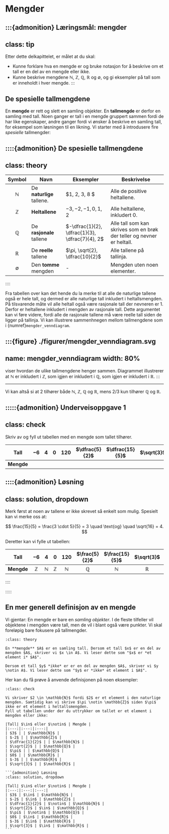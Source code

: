 # Mengder

:::{admonition} Læringsmål: mengder
---
class: tip
---
Etter dette delkapittelet, er målet at du skal:
* Kunne forklare hva en mengde er og bruke notasjon for å beskrive om et tall er en del av en mengde eller ikke.
* Kunne beskrive mengdene $\mathbb{N}$, $\mathbb{Z}$, $\mathbb{Q}$, $\mathbb{R}$ og $\emptyset$, og gi eksempler på tall som er inneholdt i hver mengde. 
:::


## De spesielle tallmengdene

En **mengde** er rett og slett en samling objekter. En **tallmengde** er derfor en samling med tall. Noen ganger er tall i en mengde gruppert sammen fordi de har like egenskaper, andre ganger fordi vi ønsker å beskrive en samling tall, for eksempel som løsningen til en likning. 
Vi starter med å introdusere fire *spesielle* tallmengder:

::::{admonition} De spesielle tallmengdene
---
class: theory
---

| Symbol | Navn | Eksempler | Beskrivelse | 
| :---: | --- | --- |--- |
| $\mathbb{N}$ | De **naturlige** tallene. | $1, 2, 3, 8 $| Alle de positive heltallene. |
| $\mathbb{Z}$ | **Heltallene** | $-3, -2, -1, 0, 1, 2$| Alle heltallene, inkludert 0. |
| $\mathbb{Q}$ | De **rasjonale** tallene | $-\dfrac{1}{2}, \dfrac{1}{3}, \dfrac{7}{4}, 2$| Alle tall som kan skrives som en brøk der teller og nevner er heltall. |
| $\mathbb{R}$ | De **reelle** tallene | $\pi, \sqrt{2}, \dfrac{10}{2}$ | Alle tallene på tallinja. | 
| $\emptyset$ | Den **tomme** mengden | - | Mengden uten noen elementer. |

::::

Fra tabellen over kan det hende du la merke til at alle de naturlige tallene også er hele tall, og dermed er alle naturlige tall inkludert i heltallsmengden. På tilsvarende måte vil alle heltall også være rasjonale tall der nevneren er $1$. Derfor er heltallene inkludert i mengden av rasjonale tall. Dette argumentet kan vi føre videre, fordi alle de rasjonale tallene må være reelle tall siden de ligger på tallinja.
Vi kan illustrere sammenhnegen mellom tallmengdene som i {numref}`mengder_venndiagram`. 

:::{figure} ./figurer/mengder_venndiagram.svg
---
name: mengder_venndiagram
width: 80%
---

viser hvordan de ulike tallmengdene henger sammen. Diagrammet illustrerer at $\mathbb{N}$ er inkludert i $\mathbb{Z}$, som igjen er inkludert i $\mathbb{Q}$, som igjen er inkludert i $\mathbb{R}$.
:::

---

Vi kan altså si at $2$ tilhører både $\mathbb{N}$, $\mathbb{Z}$, $\mathbb{Q}$ og $\mathbb{R}$, mens $2/3$ kun tilhører $\mathbb{Q}$ og $\mathbb{R}$. 





:::::{admonition} Underveisoppgave 1
---
class: check
---
Skriv av og fyll ut tabellen med en mengde som tallet tilhører.

| Tall | $-6$ | $4$ | $0$ | $120$ | $\dfrac{5}{2}$ | $\dfrac{15}{5}$ | $\sqrt{3}$ | $-8$ | $\sqrt{16}$ |
| :---: | :---: | :---: | :---: | :---: | :---: | :---: | :---: | :---: | :---: | 
| **Mengde** | | | | | | | | | | 



::::{admonition} Løsning
---
class: solution, dropdown
---
Merk først at noen av tallene er ikke skrevet så enkelt som mulig. Spesielt kan vi merke oss at:

$$
\frac{15}{5} = \frac{3 \cdot 5}{5} = 3  \quad \text{og} \quad \sqrt{16} = 4.
$$

Deretter kan vi fylle ut tabellen:

| Tall | $-6$ | $4$ | $0$ | $120$ | $\frac{5}{2}$ | $\frac{15}{5}$ | $\sqrt{3}$ | $-8$ | $\sqrt{16}$ |
| :---: | :---: | :---: | :---: | :---: | :---: | :---: | :---: | :---: | :---: | 
| **Mengde** | $\mathbb{Z}$ | $\mathbb{N}$ | $\mathbb{Z}$ | $\mathbb{N}$ | $\mathbb{Q}$ | $\mathbb{N}$ | $\mathbb{R}$ | $\mathbb{Z}$ | $\mathbb{N}$ |
::::

:::::

## En mer generell definisjon av en mengde
Vi gjentar: En mengde er bare en *samling objekter*. I de fleste tilfeller vil objektene i mengden være tall, men de vil i blant også være punkter. Vi skal foreløpig bare fokusere på tallmengder.

```{admonition} Definisjon: Mengde
:class: theory

En **mengde** $A$ er en samling tall. Dersom et tall $x$ er en del av mengden $A$, skriver vi $x \in A$. Vi leser dette som "$x$ er *et element i* $A$". 

Dersom et tall $y$ *ikke* er er en del av mengden $A$, skriver vi $y \notin A$. Vi leser dette som "$y$ er *ikke* et element i $A$". 
```


Her kan du få prøve å anvende definisjonen på noen eksempler:

````{admonition} Underveisoppgave 2
:class: check

Vi skriver $2 \in \mathbb{N}$ fordi $2$ er et element i den naturlige mengden. Samtidig kan vi skrive $\pi \notin \mathbb{Z}$ siden $\pi$ ikke er et element i heltallsmengden. 
Fyll ut tabellen under der du uttrykker om tallet er et element i mengden eller ikke:

|Tall| $\in$ eller $\notin$ | Mengde |
|:---:|:---:|:---:|
| $3$ | | $\mathbb{N}$ |
| $-2$ | | $\mathbb{Z}$ |
| $\dfrac{1}{2}$ | | $\mathbb{N}$ |
| $\sqrt{2}$ | | $\mathbb{Q}$ |
| $\pi$ | | $\mathbb{Q}$ |
| $0$ | | $\mathbb{R}$ |
| $-3$ | | $\mathbb{R}$ |
| $\sqrt{3}$ | | $\mathbb{R}$ |

```{admonition} Løsning
:class: solution, dropdown

|Tall| $\in$ eller $\notin$ | Mengde |
|:---:|:---:|:---:|
| $3$ | $\in$ | $\mathbb{N}$ |
| $-2$ | $\in$ | $\mathbb{Z}$ |
| $\dfrac{1}{2}$ | $\notin$ | $\mathbb{N}$ |
| $\sqrt{2}$ | $\in$ | $\mathbb{Q}$ |
| $\pi$ | $\notin$ | $\mathbb{Q}$ |
| $0$ | $\in$ | $\mathbb{R}$ |
| $-3$ | $\in$ | $\mathbb{R}$ |
| $\sqrt{3}$ | $\in$ | $\mathbb{R}$ |
```
````